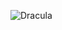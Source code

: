 ![Dracula](https://upload.wikimedia.org/wikipedia/commons/thumb/4/4b/Bela_Lugosi_as_Dracula%2C_anonymous_photograph_from_1931%2C_Universal_Studios.jpg/800px-Bela_Lugosi_as_Dracula%2C_anonymous_photograph_from_1931%2C_Universal_Studios.jpg)